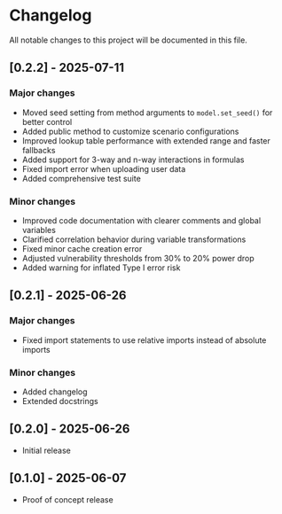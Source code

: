 # Changelog

All notable changes to this project will be documented in this file.

## [0.2.2] - 2025-07-11

### Major changes
- Moved seed setting from method arguments to `model.set_seed()` for better control
- Added public method to customize scenario configurations
- Improved lookup table performance with extended range and faster fallbacks
- Added support for 3-way and n-way interactions in formulas
- Fixed import error when uploading user data
- Added comprehensive test suite

### Minor changes
- Improved code documentation with clearer comments and global variables
- Clarified correlation behavior during variable transformations
- Fixed minor cache creation error
- Adjusted vulnerability thresholds from 30% to 20% power drop
- Added warning for inflated Type I error risk

## [0.2.1] - 2025-06-26

### Major changes
- Fixed import statements to use relative imports instead of absolute imports

### Minor changes
- Added changelog
- Extended docstrings

## [0.2.0] - 2025-06-26
- Initial release

## [0.1.0] - 2025-06-07
- Proof of concept release